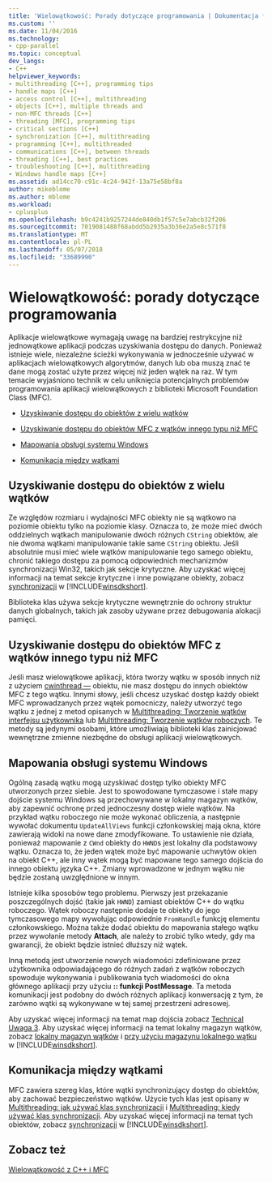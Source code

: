 ```yaml
---
title: 'Wielowątkowość: Porady dotyczące programowania | Dokumentacja firmy Microsoft'
ms.custom: ''
ms.date: 11/04/2016
ms.technology:
- cpp-parallel
ms.topic: conceptual
dev_langs:
- C++
helpviewer_keywords:
- multithreading [C++], programming tips
- handle maps [C++]
- access control [C++], multithreading
- objects [C++], multiple threads and
- non-MFC threads [C++]
- threading [MFC], programming tips
- critical sections [C++]
- synchronization [C++], multithreading
- programming [C++], multithreaded
- communications [C++], between threads
- threading [C++], best practices
- troubleshooting [C++], multithreading
- Windows handle maps [C++]
ms.assetid: ad14cc70-c91c-4c24-942f-13a75e58bf8a
author: mikeblome
ms.author: mblome
ms.workload:
- cplusplus
ms.openlocfilehash: b9c4241b9257244de840db1f57c5e7abcb32f206
ms.sourcegitcommit: 7019081488f68abdd5b2935a3b36e2a5e8c571f8
ms.translationtype: MT
ms.contentlocale: pl-PL
ms.lasthandoff: 05/07/2018
ms.locfileid: "33689990"
---
```

# <a name="multithreading-programming-tips"></a>Wielowątkowość: porady dotyczące programowania
Aplikacje wielowątkowe wymagają uwagę na bardziej restrykcyjne niż jednowątkowe aplikacji podczas uzyskiwania dostępu do danych. Ponieważ istnieje wiele, niezależne ścieżki wykonywania w jednocześnie używać w aplikacjach wielowątkowych algorytmów, danych lub oba muszą znać te dane mogą zostać użyte przez więcej niż jeden wątek na raz. W tym temacie wyjaśniono technik w celu uniknięcia potencjalnych problemów programowania aplikacji wielowątkowych z biblioteki Microsoft Foundation Class (MFC).  
  
-   [Uzyskiwanie dostępu do obiektów z wielu wątków](#_core_accessing_objects_from_multiple_threads)  
  
-   [Uzyskiwanie dostępu do obiektów MFC z wątków innego typu niż MFC](#_core_accessing_mfc_objects_from_non.2d.mfc_threads)  
  
-   [Mapowania obsługi systemu Windows](#_core_windows_handle_maps)  
  
-   [Komunikacja między wątkami](#_core_communicating_between_threads)  
  
##  <a name="_core_accessing_objects_from_multiple_threads"></a> Uzyskiwanie dostępu do obiektów z wielu wątków  
 Ze względów rozmiaru i wydajności MFC obiekty nie są wątkowo na poziomie obiektu tylko na poziomie klasy. Oznacza to, że może mieć dwóch oddzielnych wątkach manipulowanie dwóch różnych `CString` obiektów, ale nie dwoma wątkami manipulowanie takie same `CString` obiektu. Jeśli absolutnie musi mieć wiele wątków manipulowanie tego samego obiektu, chronić takiego dostępu za pomocą odpowiednich mechanizmów synchronizacji Win32, takich jak sekcje krytyczne. Aby uzyskać więcej informacji na temat sekcje krytyczne i inne powiązane obiekty, zobacz [synchronizacji](http://msdn.microsoft.com/library/windows/desktop/ms686353) w [!INCLUDE[winsdkshort](../atl-mfc-shared/reference/includes/winsdkshort_md.md)].  
  
 Biblioteka klas używa sekcje krytyczne wewnętrznie do ochrony struktur danych globalnych, takich jak zasoby używane przez debugowania alokacji pamięci.  
  
##  <a name="_core_accessing_mfc_objects_from_non.2d.mfc_threads"></a> Uzyskiwanie dostępu do obiektów MFC z wątków innego typu niż MFC  
 Jeśli masz wielowątkowe aplikacji, która tworzy wątku w sposób innych niż z użyciem [cwinthread —](../mfc/reference/cwinthread-class.md) obiektu, nie masz dostępu do innych obiektów MFC z tego wątku. Innymi słowy, jeśli chcesz uzyskać dostęp każdy obiekt MFC wprowadzanych przez wątek pomocniczy, należy utworzyć tego wątku z jednej z metod opisanych w [Multithreading: Tworzenie wątków interfejsu użytkownika](../parallel/multithreading-creating-user-interface-threads.md) lub [Multithreading: Tworzenie wątków roboczych](../parallel/multithreading-creating-worker-threads.md). Te metody są jedynymi osobami, które umożliwiają biblioteki klas zainicjować wewnętrzne zmienne niezbędne do obsługi aplikacji wielowątkowych.  
  
##  <a name="_core_windows_handle_maps"></a> Mapowania obsługi systemu Windows  
 Ogólną zasadą wątku mogą uzyskiwać dostęp tylko obiekty MFC utworzonych przez siebie. Jest to spowodowane tymczasowe i stałe mapy dojście systemu Windows są przechowywane w lokalny magazyn wątków, aby zapewnić ochronę przed jednoczesny dostęp wiele wątków. Na przykład wątku roboczego nie może wykonać obliczenia, a następnie wywołać dokumentu `UpdateAllViews` funkcji członkowskiej mają okna, które zawierają widoki na nowe dane zmodyfikowane. To ustawienie nie działa, ponieważ mapowanie z `CWnd` obiekty do `HWND`s jest lokalny dla podstawowy wątku. Oznacza to, że jeden wątek może być mapowanie uchwytów okien na obiekt C++, ale inny wątek mogą być mapowane tego samego dojścia do innego obiektu języka C++. Zmiany wprowadzone w jednym wątku nie będzie zostaną uwzględnione w innym.  
  
 Istnieje kilka sposobów tego problemu. Pierwszy jest przekazanie poszczególnych dojść (takie jak `HWND`) zamiast obiektów C++ do wątku roboczego. Wątek roboczy następnie dodaje te obiekty do jego tymczasowego mapy wywołując odpowiednie `FromHandle` funkcję elementu członkowskiego. Można także dodać obiektu do mapowania stałego wątku przez wywołanie metody **Attach**, ale należy to zrobić tylko wtedy, gdy ma gwarancji, że obiekt będzie istnieć dłuższy niż wątek.  
  
 Inną metodą jest utworzenie nowych wiadomości zdefiniowane przez użytkownika odpowiadającego do różnych zadań z wątków roboczych spowoduje wykonywania i publikowania tych wiadomości do okna głównego aplikacji przy użyciu **:: funkcji PostMessage**. Ta metoda komunikacji jest podobny do dwóch różnych aplikacji konwersację z tym, że zarówno wątki są wykonywane w tej samej przestrzeni adresowej.  
  
 Aby uzyskać więcej informacji na temat map dojścia zobacz [Technical Uwaga 3](../mfc/tn003-mapping-of-windows-handles-to-objects.md). Aby uzyskać więcej informacji na temat lokalny magazyn wątków, zobacz [lokalny magazyn wątków](http://msdn.microsoft.com/library/windows/desktop/ms686749) i [przy użyciu magazynu lokalnego wątku](http://msdn.microsoft.com/library/windows/desktop/ms686991) w [!INCLUDE[winsdkshort](../atl-mfc-shared/reference/includes/winsdkshort_md.md)].  
  
##  <a name="_core_communicating_between_threads"></a> Komunikacja między wątkami  
 MFC zawiera szereg klas, które wątki synchronizujący dostęp do obiektów, aby zachować bezpieczeństwo wątków. Użycie tych klas jest opisany w [Multithreading: jak używać klas synchronizacji](../parallel/multithreading-how-to-use-the-synchronization-classes.md) i [Multithreading: kiedy używać klas synchronizacji](../parallel/multithreading-when-to-use-the-synchronization-classes.md). Aby uzyskać więcej informacji na temat tych obiektów, zobacz [synchronizacji](http://msdn.microsoft.com/library/windows/desktop/ms686353) w [!INCLUDE[winsdkshort](../atl-mfc-shared/reference/includes/winsdkshort_md.md)].  
  
## <a name="see-also"></a>Zobacz też  
 [Wielowątkowość z C++ i MFC](../parallel/multithreading-with-cpp-and-mfc.md)